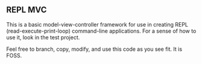 ## REPL MVC
This is a basic model-view-controller framework for use in creating REPL (read-execute-print-loop) command-line applications. For a sense of how to use it, look in the test project.

Feel free to branch, copy, modify, and use this code as you see fit. It is FOSS.
